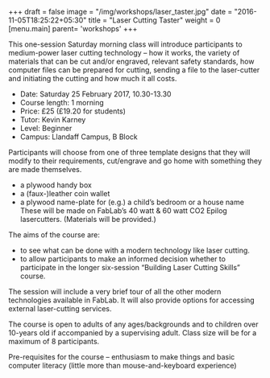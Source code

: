 +++
draft = false
image = "/img/workshops/laser_taster.jpg"
date = "2016-11-05T18:25:22+05:30"
title = "Laser Cutting Taster"
weight = 0
[menu.main]
  parent= 'workshops'
+++

This one-session Saturday morning class will introduce participants to medium-power laser cutting technology – how it works, the variety of materials that can be cut and/or engraved, relevant safety standards, how computer files can be prepared for cutting, sending a file to the laser-cutter and initiating the cutting and how much it all costs.

 - Date: Saturday 25 February 2017, 10.30-13.30
 - Course length: 1 morning
 - Price: £25 (£19.20 for students)
 - Tutor: Kevin Karney
 - Level: Beginner
 - Campus: Llandaff Campus, B Block

Participants will choose from one of three template designs that they will modify to their requirements, cut/engrave and go home with something they are made themselves.
 - a plywood handy box
 - a (faux-)leather coin wallet
 - a plywood name-plate for (e.g.) a child’s bedroom or a house name
These will be made on FabLab’s 40 watt & 60 watt CO2 Epilog lasercutters. (Materials will be provided.)

The aims of the course are:
 - to see what can be done with a modern technology like laser cutting.
 - to allow participants to make an informed decision whether to participate in the longer six-session “Building Laser Cutting Skills” course.

The session will include a very brief tour of all the other modern technologies available in FabLab. It will also provide options for accessing external laser-cutting services.

The course is open to adults of any ages/backgrounds and to children over 10-years old if accompanied by a supervising adult. Class size will be for a maximum of 8 participants.

Pre-requisites for the course – enthusiasm to make things and basic computer literacy (little more than mouse-and-keyboard experience)
